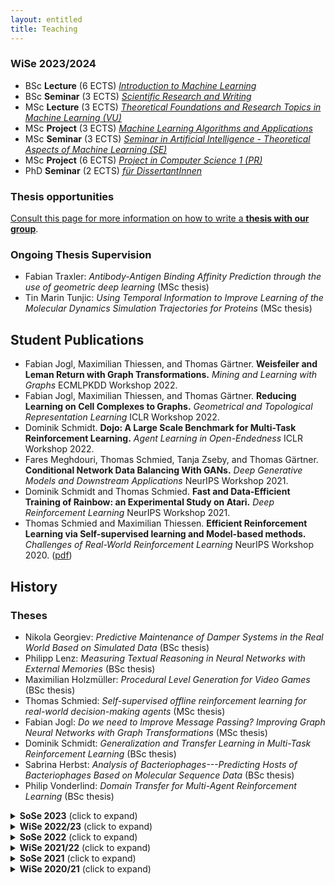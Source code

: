 ```yaml
---
layout: entitled
title: Teaching
---
```


### WiSe 2023/2024
<ul>
<li> BSc <b>Lecture</b> (6 ECTS) <a href="./ws2324/intrML.html"><i>Introduction to Machine Learning</i></a></li>
<li> BSc <b>Seminar</b> (3 ECTS) <a href="./ws2324/seminar_bsc.html"><i>Scientific Research and Writing</i></a></li> 
<li> MSc <b>Lecture</b> (3 ECTS) <a href="./ws2324/tfrtML.html"><i>Theoretical Foundations and Research Topics in Machine Learning (VU)</i></a></li>
<li> MSc <b>Project</b> (3 ECTS) <a href="./ws2324/ana.html"><i>Machine Learning Algorithms and Applications</i></a></li>
<li> MSc <b>Seminar</b> (3 ECTS) <a href="./ws2324/seminar_msc.html"><i>Seminar in Artificial Intelligence - Theoretical Aspects of Machine Learning (SE)</i></a></li>
<li> MSc <b>Project</b> (6 ECTS) <a href="./ws2324/ana6ects.html"><i>Project in Computer Science 1 (PR)</i></a></li>
<li> PhD <b>Seminar</b> (2 ECTS) <a href="./ws2324/seminar_phd.html"><i>für DissertantInnen</i></a></li>

<!-- <li> BSc <b>Seminar</b> (3 ECTS) <a href="./ws2324/seminar_bsc.html"><i>Scientific Research and Writing (SE)</i></a></li> -->
<!-- <li> MSc <b>Project</b> (3 ECTS) <a href="./ws2324/ana.html"><i>Machine Learning Algorithms and Applications (PR)</i></a></li> -->
</ul>



### Thesis opportunities

<a href="./sose23/thesis.html">Consult this page for more information on how to write a <b>thesis with our group</b></a>.

### Ongoing Thesis Supervision

 - Fabian Traxler: *Antibody-Antigen Binding Affinity Prediction through the use of geometric deep learning* (MSc thesis)
 - Tin Marin Tunjic: *Using Temporal Information to Improve Learning of the Molecular Dynamics Simulation Trajectories for Proteins* (MSc thesis)

## Student Publications

 - Fabian Jogl, Maximilian Thiessen, and Thomas Gärtner. **Weisfeiler and Leman Return with Graph Transformations.** _Mining and Learning with Graphs_ ECMLPKDD Workshop 2022.
 - Fabian Jogl, Maximilian Thiessen, and Thomas Gärtner. **Reducing Learning on Cell Complexes to Graphs.** _Geometrical and Topological Representation Learning_ ICLR Workshop 2022.
 - Dominik Schmidt. **Dojo: A Large Scale Benchmark for Multi-Task Reinforcement Learning.** _Agent Learning in Open-Endedness_ ICLR Workshop 2022.
 - Fares Meghdouri, Thomas Schmied, Tanja Zseby, and Thomas Gärtner. **Conditional Network Data Balancing With GANs.** _Deep Generative Models and Downstream Applications_ NeurIPS Workshop 2021. 
 - Dominik Schmidt and Thomas Schmied. **Fast and Data-Efficient Training of Rainbow: an Experimental Study on Atari.** _Deep Reinforcement Learning_ NeurIPS Workshop 2021.
 - Thomas Schmied and Maximilian Thiessen. **Efficient Reinforcement Learning via Self-supervised learning and Model-based methods.** _Challenges of Real-World Reinforcement Learning_ NeurIPS Workshop 2020. ([pdf](https://maxthiessen.ml/publication/schmied2020efficient/schmied2020efficient.pdf))

 
 
## History

### Theses
 - Nikola Georgiev: *Predictive Maintenance of Damper Systems in the Real World Based on Simulated Data* (BSc thesis)
 - Philipp Lenz: *Measuring Textual Reasoning in Neural Networks with External Memories* (BSc thesis)
 - Maximilian Holzmüller: *Procedural Level Generation for Video Games* (BSc thesis)
 - Thomas Schmied: *Self-supervised offline reinforcement learning for real-world decision-making agents* (MSc thesis)
 - Fabian Jogl: *Do we need to Improve Message Passing? Improving Graph Neural Networks with Graph Transformations* (MSc thesis)
 - Dominik Schmidt: *Generalization and Transfer Learning in Multi-Task Reinforcement Learning* (BSc thesis)
 - Sabrina Herbst: *Analysis of Bacteriophages---Predicting Hosts of Bacteriophages Based on
Molecular Sequence Data* (BSc thesis)
 - Philip Vonderlind: *Domain Transfer for Multi-Agent Reinforcement Learning* (BSc thesis)

<details>
<summary><b>SoSe 2023</b> (click to expand)</summary>

<ul>
<li> MSc <b>Lecture</b> (3 ECTS) <a href="./sose23/tfrtML.html"><i>Theoretical Foundations and Research Topics in Machine Learning (VU)</i></a></li>
<li> MSc <b>Seminar</b> (3 ECTS) <a href="./sose23/seminar_msc.html"><i>Seminar in Artificial Intelligence - Theoretical Aspects of Machine Learning (SE)</i></a></li>
<li> MSc <b>Project</b> (3 ECTS) <a href="./sose23/ana.html"><i>Machine Learning Algorithms and Applications (PR)</i></a></li>
<li> MSc <b>Project</b> (6 ECTS) <a href="./sose23/ana6ects.html"><i>Project in Computer Science 1 - Machine Learning Algorithms and Applications (PR)</i></a></li>
<li> BSc <b>Seminar</b> (3 ECTS) <a href="./sose23/seminar_bsc.html"><i>Scientific Research and Writing (SE)</i></a></li>
</ul>
</details>


<details>
  <summary><b>WiSe 2022/23</b> (click to expand)</summary>
<ul>
<li> MSc <b>Lecture</b> (3 ECTS) <a href="./ws2223/tfrtML.html"><i>Theoretical Foundations and Research Topics in Machine Learning (VU)</i></a></li>
<li> MSc <b>Seminar</b> (3 ECTS) <a href="./ws2223/seminar_msc.html"><i>Seminar in Artificial Intelligence - Theoretical Aspects of Machine Learning (SE)</i></a></li>
<li> MSc <b>Project</b> (3 ECTS) <a href="./ws2223/ana.html"><i>Machine Learning Algorithms and Applications (PR)</i></a></li>
<li> MSc <b>Project</b> (6 ECTS) <a href="./ws2223/ana6ects.html"><i>Project in Computer Science 1 - Machine Learning Algorithms and Applications (PR)</i></a></li>
<li> BSc <b>Seminar</b> (3 ECTS) <a href="./ws2223/seminar_bsc.html"><i>Scientific Research and Writing (SE)</i></a></li>
</ul>
</details>


<details>
  <summary><b>SoSe 2022</b> (click to expand)</summary>
<ul>
<li> MSc <b>Lecture</b> <a href="./sose22/tfrtML.html"><i>Theoretical Foundations and Research Topics in Machine Learning (VU)</i></a></li>
<li> MSc <b>Seminar</b> <a href="./sose22/seminar_msc.html"><i>Theoretical Aspects of Machine Learning Algorithms (SE)</i></a></li>
<li> MSc <b>Project</b> <a href="./sose22/ana.html"><i>Machine Learning Algorithms and Applications (PR)</i></a></li>
<li> BSc <b>Seminar</b> <a href="./sose22/seminar_bsc.html"><i>Scientific Research and Writing (SE)</i></a></li>
</ul>
</details>


<details>
  <summary><b>WiSe 2021/22</b> (click to expand)</summary>
<ul>
<li> MSc <b>Lecture</b> <a href="./ws2122/tfrtML.html"><i>Theoretical Foundations and Research Topics in Machine Learning (VU)</i></a></li>
<li>MSc <b>Seminar</b> <a href="./ws2122/seminar_msc.html"><i>Theoretical Aspects of Machine Learning (SE)</i></a> </li>
<li> MSc <b>Project</b> <i>Machine Learning Theory (PR)</i> </li>
<li> MSc <b>Project</b> <i>Machine Learning Algorithms and Applications (PR)</i> </li>
<li> BSc <b>Seminar</b> <a href="./ws2122/seminar_bsc.html"><i>Scientific Research and Writing (SE)</i></a></li>
</ul>
</details>

 
<details>
  <summary><b>SoSe 2021</b> (click to expand)</summary>
<ul>
<li> MSc <b>Lecture</b> <a href="./sose21/tfrtML.html"><i>Theoretical Foundations and Research Topics in Machine Learning (VU)</i></a></li>
<li>MSc <b>Seminar</b> <a href="./sose21/seminar_msc.html"><i>Theoretical Aspects of Machine Learning (SE)</i></a> </li>
<li> MSc <b>Project</b> <i>Machine Learning Theory (PR)</i> </li>
<li> MSc <b>Project</b> <i>Machine Learning Algorithms and Applications (PR)</i> </li>
<li> BSc <b>Seminar</b> <a href="./sose21/seminar_bsc.html"><i>Scientific Research and Writing (SE)</i></a></li>
</ul>
</details>


<details>
  <summary><b>WiSe 2020/21</b> (click to expand)</summary>
<ul>
<li> MSc Lecture - Theoretical Foundations and Research Topics in Machine Learning (VU)</li>
<li> MSc Seminar - Theoretical Aspects of Machine Learning (SE)</li>
<li> MSc Project - Machine Learning Algorithms and Applications (PR) </li>
<li> BSc Seminar - Scientific Research and Writing</li>
</ul>
</details>
